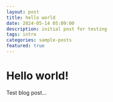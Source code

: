```yaml
---
layout: post
title: hello world
date: 2024-05-14 05:09:00
description: initial post for testing
tags: intro
categories: sample-posts
featured: true
---
```


# Hello world!

Test blog post...
